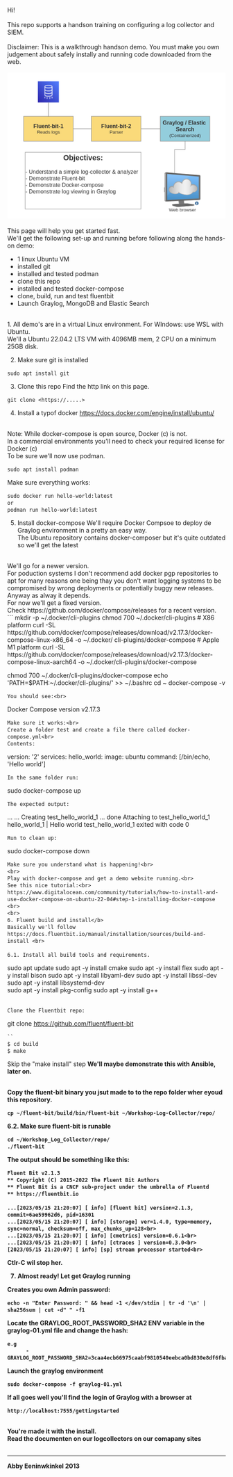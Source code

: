 Hi!<br>
<br> 
This repo supports a handson training on configuring a log collector and SIEM.<br>
<br>
Disclaimer: This is a walkthrough handson demo. You must make you own judgement about safely instally and running code downloaded from the web. <br>
<br>
<img src="web_assets/Overview_01.png">
<br>
<br>
This page will help you get started fast. <br>
We'll get the following set-up and running before following along the hands-on demo:<br>
- 1 linux Ubuntu VM
- installed git
- installed and tested podman
- clone this repo
- installed and tested docker-compose 
- clone, build, run and test fluentbit
- Launch Graylog, MongoDB and Elastic Search

<br>
1. All demo's are in a virtual Linux environment. 
For WIndows: use WSL with Ubuntu. <br>
We'll a Ubuntu 22.04.2 LTS VM with 4096MB mem, 2 CPU on a minimum 25GB disk.<br>

2. Make sure git is installed
```
sudo apt install git
```

3. Clone this repo
Find the http link on this page.<br> 
```
git clone <https://.....>
```

4. Install a typof docker 
https://docs.docker.com/engine/install/ubuntu/
<br>
Note: While docker-compose is open source, Docker (c) is not. <br> 
In a commercial environments you'll need to check your required license for Docker (c)<br>
To be sure we'll now use podman.<br>

```
sudo apt install podman
```

Make sure everything works:

```
sudo docker run hello-world:latest
or
podman run hello-world:latest
```

5. Install docker-compose
We'll require Docker Compsoe to deploy de Graylog environment in a pretty an easy way.<br>
The Ubuntu repository contains docker-composer but it's quite outdated so we'll get the latest<br>
<br>
We'll go for a newer version.<br>
For poduction systems I don't recommend add docker pgp repositories to apt for many reasons one being thay you don't want logging systems to be compromised by wrong deployments or potentially buggy new releases. Anyway as alway it depends.<br>
For now we'll get a fixed version. <br> 
Check https://github.com/docker/compose/releases for a recent version.<br>
```
mkdir -p ~/.docker/cli-plugins
chmod 700 ~/.docker/cli-plugins
# X86 platform
curl -SL https://github.com/docker/compose/releases/download/v2.17.3/docker-compose-linux-x86_64 -o ~/.docker/
cli-plugins/docker-compose
# Apple M1 platform
curl -SL https://github.com/docker/compose/releases/download/v2.17.3/docker-compose-linux-aarch64 -o ~/.docker/cli-plugins/docker-compose

chmod 700 ~/.docker/cli-plugins/docker-compose
echo 'PATH=$PATH:~/.docker/cli-plugins/' >> ~/.bashrc
cd ~
docker-compose -v
```
You should see:<br>
```
Docker Compose version v2.17.3
```
Make sure it works:<br>
Create a folder test and create a file there called docker-compose.yml<br>
Contents:
```
version: '2'
services:
  hello_world:
    image: ubuntu
    command: [/bin/echo, 'Hello world']
```
In the same folder run:
```
sudo docker-compose up
```
The expected output:

```
...
...
Creating test_hello_world_1 ... done
Attaching to test_hello_world_1
hello_world_1  | Hello world
test_hello_world_1 exited with code 0
```
Run to clean up:
```
sudo docker-compose down
```
Make sure you understand what is happening!<br>
<br>
Play with docker-compose and get a demo website running.<br>
See this nice tutorial:<br>
https://www.digitalocean.com/community/tutorials/how-to-install-and-use-docker-compose-on-ubuntu-22-04#step-1-installing-docker-compose
<br>
<br>
6. Fluent build and install</b>
Basically we'll follow https://docs.fluentbit.io/manual/installation/sources/build-and-install <br>

6.1. Install all build tools and requirements.

``` 
sudo apt update
sudo apt -y install cmake
sudo apt -y install flex
sudo apt -y install bison 
sudo apt -y install libyaml-dev
sudo apt -y install libssl-dev
sudo apt -y install libsystemd-dev  
sudo apt -y install pkg-config
sudo apt -y install g++
``` 

Clone the Fluentbit repo:
```
 git clone https://github.com/fluent/fluent-bit
```
`` 
$ cd build
$ make
```
Skip the "make install" step <b>
We'll maybe demonstrate this with Ansible, later on. <br>
<br>

Copy the fluent-bit binary you jsut made to to the repo folder wher eyoud this repository.

```
cp ~/fluent-bit/build/bin/fluent-bit ~/Workshop-Log-Collector/repo/
```


6.2. Make sure fluent-bit is runable
``` 
cd ~/Workshop_Log_Collector/repo/
./fluent-bit
```
The output should be something like this:
```
Fluent Bit v2.1.3
** Copyright (C) 2015-2022 The Fluent Bit Authors
** Fluent Bit is a CNCF sub-project under the umbrella of Fluentd
** https://fluentbit.io

...[2023/05/15 21:20:07] [ info] [fluent bit] version=2.1.3, commit=6ae59962d6, pid=16301
...[2023/05/15 21:20:07] [ info] [storage] ver=1.4.0, type=memory, sync=normal, checksum=off, max_chunks_up=128<br>
...[2023/05/15 21:20:07] [ info] [cmetrics] version=0.6.1<br>
...[2023/05/15 21:20:07] [ info] [ctraces ] version=0.3.0<br>
[2023/05/15 21:20:07] [ info] [sp] stream processor started<br>
```

Ctlr-C wil stop her. <br>

7. Almost ready! Let get Graylog running

Creates you own Admin password:

```
echo -n "Enter Password: " && head -1 </dev/stdin | tr -d '\n' | sha256sum | cut -d" " -f1
```

Locate the GRAYLOG_ROOT_PASSWORD_SHA2 ENV variable in the graylog-01.yml file and change the hash:

```
e.g
      - GRAYLOG_ROOT_PASSWORD_SHA2=3caa4ecb66975caabf9810540eebca0bd830e8df6fba97574cda3cf6a2505bd0
```

Launch the graylog environment
```
sudo docker-compose -f graylog-01.yml
```
If all goes well you'll find the login of Graylog with a browser at <br>

```
http://localhost:7555/gettingstarted
```
<br>
You're made it with the install.   <br>
Read the documenten on our logcollectors on our comapany sites <br>
<br>
<HR>
Abby Eeninwkinkel 2013 
